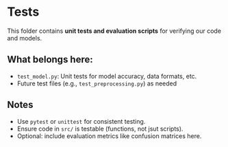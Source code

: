 # Tests

This folder contains **unit tests and evaluation scripts** for verifying our code and models.

## What belongs here:

- `test_model.py`: Unit tests for model accuracy, data formats, etc.
- Future test files (e.g., `test_preprocessing.py`) as needed

## Notes

- Use `pytest` or `unittest` for consistent testing.
- Ensure code in `src/` is testable (functions, not jsut scripts).
- Optional: include evaluation metrics like confusion matrices here.
